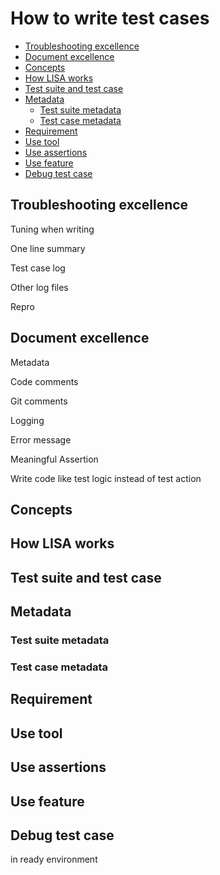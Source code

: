 # How to write test cases

- [Troubleshooting excellence](#troubleshooting-excellence)
- [Document excellence](#document-excellence)
- [Concepts](#concepts)
- [How LISA works](#how-lisa-works)
- [Test suite and test case](#test-suite-and-test-case)
- [Metadata](#metadata)
  - [Test suite metadata](#test-suite-metadata)
  - [Test case metadata](#test-case-metadata)
- [Requirement](#requirement)
- [Use tool](#use-tool)
- [Use assertions](#use-assertions)
- [Use feature](#use-feature)
- [Debug test case](#debug-test-case)

## Troubleshooting excellence

Tuning when writing

One line summary

Test case log

Other log files

Repro

## Document excellence

Metadata

Code comments

Git comments

Logging

Error message

Meaningful Assertion

Write code like test logic instead of test action

## Concepts

## How LISA works

## Test suite and test case

## Metadata

### Test suite metadata

### Test case metadata

## Requirement

## Use tool

## Use assertions

## Use feature

## Debug test case

in ready environment

